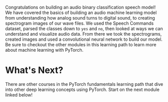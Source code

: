 Congratulations on building an audio binary classification speech model!  We have covered the basics of building an audio machine learning model from understanding how analog sound turns to digital sound, to creating spectrogram images of our wave files. We used the Speech Commands dataset, parsed the classes down to `yes` and `no`, then looked at ways we can understand and visualize audio data. From there we took the spectrograms, created images and used a convolutional neural network to build our model. Be sure to checkout the other modules in this learning path to learn more about machine learning with PyTorch.


# What's Next?

There are other courses in the PyTorch fundamentals learning path that dive into other deep learning concepts using PyTorch. Start on the next module linked below!